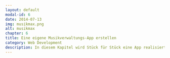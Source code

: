 ```yaml
---
layout: default
modal-id: 6
date: 2014-07-13
img: musikmax.png
alt: musikmax
chapter: 6
title: Eine eigene Musikverwaltungs-App erstellen
category: Web Development
description: In diesem Kapitel wird Stück für Stück eine App realisiert, die die eigene Musiksammlung katalogisieren kann. Von einer kurzen Konzeptionsphase, über das Erstellen des Navigationskonzepts und dem Aufbau der Grundstruktur, bis hin zur Einbindung eines Cordova-Plugins wird hier alles erklärt. Den kompletten Quellcode der App gibt es auf <b><a href="https://github.com/AngularIonic/MusikMax" target="_blank">GitHub</a></b>!
---
```

